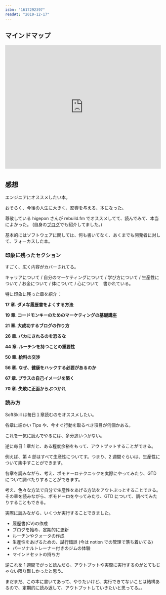 ```yaml
---
isbn: "1617292397"
readAt: "2019-12-17"
---
```


## マインドマップ

<iframe width="100%" height="400" frameborder="0" src="https://www.mindmeister.com/maps/public_map_shell/1382092606/soft-skills?width=600&height=400&z=auto&t=QghHTw9jZF&no_share=1&no_logo=1" scrolling="no" style="overflow: hidden; margin-bottom: 5px;">Your browser is not able to display frames. Please visit <a href="https://www.mindmeister.com/1382092606/soft-skills?t=QghHTw9jZF" target="_blank">Soft Skills</a> on MindMeister.</iframe>

## 感想

エンジニアにオススメしたい本。

おそらく、今後の人生に大きく、影響を与える、本になった。

尊敬している higepon さんが rebuild.fm でオススメしてて、読んでみて、本当によかった。
(自身の[ブログ](http://higepon.hatenablog.com/entry/20150921/1442843666)でも紹介してました。)

基本的にはソフトウェアに関しては、何も書いてなく、あくまでも開発者に対して、フォーカスした本。

### 印象に残ったセクション

すごく、広く内容がカバーされてる。

キャリアについて / 自分のマーケティングについて / 学び方について / 生産性について / お金について / 体について / 心について　書かれている。

特に印象に残った章を紹介：

**17 章. ダメな履歴書をよくする方法**

**19 章. コードモンキーのためのマーケティングの基礎講座**

**21 章. 大成功するブログの作り方**

**26 章. バカにされるのを恐るな**

**44 章. ルーチンを持つことの重要性**

**50 章. 給料の交渉**

**56 章. なぜ、健康をハックする必要があるのか**

**67 章. プラスの自己イメージを築く**

**70 章. 失敗に正面からぶつかれ**

### 読み方

SoftSkill は毎日１章読むのをオススメしたい。

各章に細かい Tips や、今すぐ行動を取るべき項目が何個かある。

これを一気に読んでやるには、多分追いつかない。

逆に毎日 1 章だと、ある程度余裕をもって、アウトプットすることができる。

例えば、第 4 部はすべて生産性についてす。つまり、2 週間ぐらいは、生産性について集中すことができます。

各章を読みながら、考え、ポモドーロテクニックを実際にやってみたり、GTD について調べたりすることができます。

考え、色々な方法で自分で生産性をあげる方法をアウトぷっとすることできる。その章を読みながら、ポモドーロをやってみたり、GTD について、調べてみたりすることもできる。

実際に読みながら、いくつか実行することできました。

- 履歴書(CV)の作成
- ブログを始め、定期的に更新
- ルーチンやクォータの作成
- 生産性をあげるための、試行錯誤 (今は notion での管理で落ち着いてる)
- パーソナルトレーナー付きのジムの体験
- マインドセットの持ち方

逆これを 1 週間でがっと読んだら、アウトプットや実際に実行するのがとてもじゃない限り難しかったと思う。

まだまだ、この本に書いてあって、やりたいけど、実行できてないことは結構あるので、定期的に読み返して、アウトプットしていきたいと思ってる。。
